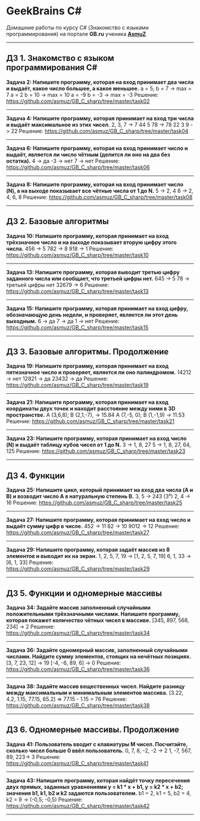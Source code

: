 # GeekBrains C#
Домашние работы по курсу C# (Знакомство с языками программирования) на портале **GB.ru** ученика **[AsmuZ](http://asmuz.ru)**
____
## ДЗ 1. Знакомство с языком программирования С#

**Задача 2: Напишите программу, которая на вход принимает два числа и выдаёт, какое число большее, а какое меньшее.**
a = 5; b = 7 -> max = 7
a = 2 b = 10 -> max = 10
a = -9 b = -3 -> max = -3
Решение: https://github.com/asmuz/GB_C_sharp/tree/master/task02
____
**Задача 4: Напишите программу, которая принимает на вход три числа и выдаёт максимальное из этих чисел.**
2, 3, 7 -> 7
44 5 78 -> 78
22 3 9 -> 22
Решение: https://github.com/asmuz/GB_C_sharp/tree/master/task04
____
**Задача 6: Напишите программу, которая на вход принимает число и выдаёт, является ли число чётным (делится ли оно на два без остатка).**
4 -> да
-3 -> нет
7 -> нет
Решение: https://github.com/asmuz/GB_C_sharp/tree/master/task06
____
**Задача 8: Напишите программу, которая на вход принимает число (N), а на выходе показывает все чётные числа от 1 до N.**
5 -> 2, 4
8 -> 2, 4, 6, 8
Решение: https://github.com/asmuz/GB_C_sharp/tree/master/task08
____

## ДЗ 2. Базовые алгоритмы

**Задача 10: Напишите программу, которая принимает на вход трёхзначное число и на выходе показывает вторую цифру этого числа.**
456 -> 5
782 -> 8
918 -> 1
Решение: https://github.com/asmuz/GB_C_sharp/tree/master/task10
____
**Задача 13: Напишите программу, которая выводит третью цифру заданного числа или сообщает, что третьей цифры нет.**
645 -> 5
78 -> третьей цифры нет
32679 -> 6
Решение: https://github.com/asmuz/GB_C_sharp/tree/master/task13
____
**Задача 15: Напишите программу, которая принимает на вход цифру, обозначающую день недели, и проверяет, является ли этот день выходным.**
6 -> да
7 -> да
1 -> нет
Решение: https://github.com/asmuz/GB_C_sharp/tree/master/task15
____

## ДЗ 3. Базовые алгоритмы. Продолжение

**Задача 19: Напишите программу, которая принимает на вход пятизначное число и проверяет, является ли оно палиндромом.**
14212 -> нет
12821 -> да
23432 -> да
Решение: https://github.com/asmuz/GB_C_sharp/tree/master/task19
____
**Задача 21: Напишите программу, которая принимает на вход координаты двух точек и находит расстояние между ними в 3D пространстве.**
A (3,6,8); B (2,1,-7), -> 15.84
A (7,-5, 0); B (1,-1,9) -> 11.53
Решение: https://github.com/asmuz/GB_C_sharp/tree/master/task21
____
**Задача 23: Напишите программу, которая принимает на вход число (N) и выдаёт таблицу кубов чисел от 1 до N.**
3 -> 1, 8, 27
5 -> 1, 8, 27, 64, 125
Решение: https://github.com/asmuz/GB_C_sharp/tree/master/task23
____

## ДЗ 4. Функции

**Задача 25: Напишите цикл, который принимает на вход два числа (A и B) и возводит число A в натуральную степень B.**
3, 5 -> 243 (3⁵)
2, 4 -> 16
Решение: https://github.com/asmuz/GB_C_sharp/tree/master/task25
____
**Задача 27: Напишите программу, которая принимает на вход число и выдаёт сумму цифр в числе.**
452 -> 11
82 -> 10
9012 -> 12
Решение: https://github.com/asmuz/GB_C_sharp/tree/master/task27
____
**Задача 29: Напишите программу, которая задаёт массив из 8 элементов и выводит их на экран.**
1, 2, 5, 7, 19 -> [1, 2, 5, 7, 19]
6, 1, 33 -> [6, 1, 33]
Решение: https://github.com/asmuz/GB_C_sharp/tree/master/task29
____

## ДЗ 5. Функции и одномерные массивы

**Задача 34: Задайте массив заполненный случайными положительными трёхзначными числами. Напишите программу, которая покажет количество чётных чисел в массиве.**
[345, 897, 568, 234] -> 2
Решение: https://github.com/asmuz/GB_C_sharp/tree/master/task34
____
**Задача 36: Задайте одномерный массив, заполненный случайными числами. Найдите сумму элементов, стоящих на нечётных позициях.**
[3, 7, 23, 12] -> 19
[-4, -6, 89, 6] -> 0
Решение: https://github.com/asmuz/GB_C_sharp/tree/master/task36
____
**Задача 38: Задайте массив вещественных чисел. Найдите разницу между максимальным и минимальным элементов массива.**
[3.22, 4.2, 1.15, 77.15, 65.2] => 77.15 - 1.15 = 76
Решение: https://github.com/asmuz/GB_C_sharp/tree/master/task38
____

## ДЗ 6. Одномерные массивы. Продолжение

**Задача 41: Пользователь вводит с клавиатуры M чисел. Посчитайте, сколько чисел больше 0 ввёл пользователь.**
0, 7, 8, -2, -2 -> 2
1, -7, 567, 89, 223-> 3
Решение: https://github.com/asmuz/GB_C_sharp/tree/master/task41
____
**Задача 43: Напишите программу, которая найдёт точку пересечения двух прямых, заданных уравнениями y = k1 * x + b1, y = k2 * x + b2; значения b1, k1, b2 и k2 задаются пользователем.**
b1 = 2, k1 = 5, b2 = 4, k2 = 9 -> (-0,5; -0,5)
Решение: https://github.com/asmuz/GB_C_sharp/tree/master/task42
____